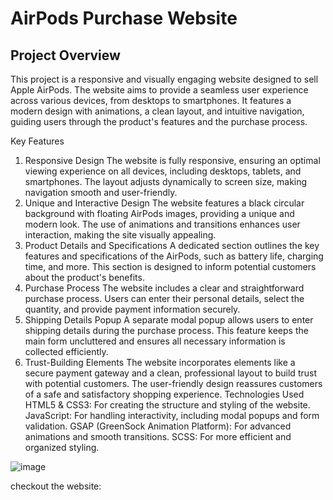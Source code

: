 # AirPods Purchase Website
## Project Overview
This project is a responsive and visually engaging website designed to sell Apple AirPods. The website aims to provide a seamless user experience across various devices, from desktops to smartphones. It features a modern design with animations, a clean layout, and intuitive navigation, guiding users through the product's features and the purchase process.

Key Features
1. Responsive Design
The website is fully responsive, ensuring an optimal viewing experience on all devices, including desktops, tablets, and smartphones. The layout adjusts dynamically to screen size, making navigation smooth and user-friendly.
2. Unique and Interactive Design
The website features a black circular background with floating AirPods images, providing a unique and modern look. The use of animations and transitions enhances user interaction, making the site visually appealing.
3. Product Details and Specifications
A dedicated section outlines the key features and specifications of the AirPods, such as battery life, charging time, and more. This section is designed to inform potential customers about the product's benefits.
4. Purchase Process
The website includes a clear and straightforward purchase process. Users can enter their personal details, select the quantity, and provide payment information securely.
5. Shipping Details Popup
A separate modal popup allows users to enter shipping details during the purchase process. This feature keeps the main form uncluttered and ensures all necessary information is collected efficiently.
6. Trust-Building Elements
The website incorporates elements like a secure payment gateway and a clean, professional layout to build trust with potential customers. The user-friendly design reassures customers of a safe and satisfactory shopping experience.
Technologies Used
HTML5 & CSS3: For creating the structure and styling of the website.
JavaScript: For handling interactivity, including modal popups and form validation.
GSAP (GreenSock Animation Platform): For advanced animations and smooth transitions.
SCSS: For more efficient and organized styling.

![image](https://github.com/user-attachments/assets/06ca2144-5a81-414c-bb24-14842c8e0350)

checkout the website:
